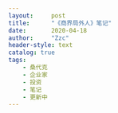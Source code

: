 ```yaml
---
layout:     post
title:      "《商界局外人》笔记"
date:       2020-04-18
author:     "Zzc"
header-style: text
catalog: true
tags:
    - 桑代克
    - 企业家
    - 投资
    - 笔记
    - 更新中
---
```


